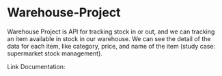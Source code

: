 # Warehouse-Project
Warehouse Project is API for tracking stock in or out, and we can tracking an item available in stock in our warehouse. We can see the detail of the data for each item, like category, price, and name of the item (study case: supermarket stock management).

Link Documentation: 
